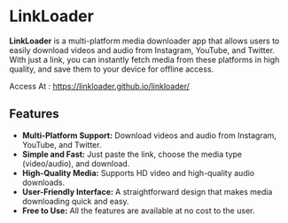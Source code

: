 # LinkLoader

**LinkLoader** is a multi-platform media downloader app that allows users to easily download videos and audio from Instagram, YouTube, and Twitter. With just a link, you can instantly fetch media from these platforms in high quality, and save them to your device for offline access.

Access At : https://linkloader.github.io/linkloader/

## Features

- **Multi-Platform Support:** Download videos and audio from Instagram, YouTube, and Twitter.
- **Simple and Fast:** Just paste the link, choose the media type (video/audio), and download.
- **High-Quality Media:** Supports HD video and high-quality audio downloads.
- **User-Friendly Interface:** A straightforward design that makes media downloading quick and easy.
- **Free to Use:** All the features are available at no cost to the user.




